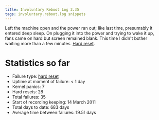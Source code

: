 ```yaml
---
title: Involuntary Reboot Log 3.35
tags: involuntary.reboot.log snippets
---
```


Left the machine open and the power ran out; like last time, presumably it entered deep sleep. On plugging it into the power and trying to wake it up, fans came on hard but screen remained blank. This time I didn't bother waiting more than a few minutes. [Hard reset](/wiki/Hard_reset).

# Statistics so far

-   Failure type: [hard reset](/wiki/hard_reset)
-   Uptime at moment of failure: &lt; 1 day
-   Kernel panics: 7
-   Hard resets: 28
-   Total failures: 35
-   Start of recording keeping: 14 March 2011
-   Total days to date: 683 days
-   Average time between failures: 19.51 days
